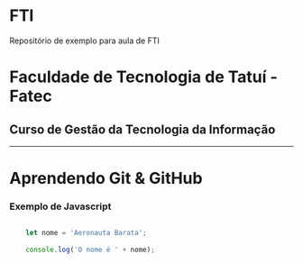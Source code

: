 # FTI
Repositório de exemplo para aula de FTI

# Faculdade de Tecnologia de Tatuí - Fatec

## Curso de Gestão da Tecnologia da Informação

---

# Aprendendo Git & GitHub


### Exemplo de Javascript
```javascript

    let nome = 'Aeronauta Barata';
    
    console.log('O nome é ' + nome);
```